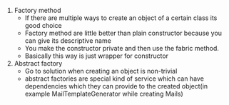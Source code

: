1. Factory method
	- If there are multiple ways to create an object of a certain class its good choice
	- Factory method are little better than plain constructor because you can give its descriptive name
	- You make the constructor private and then use the fabric method.
	- Basically this way is just wrapper for constructor
2. Abstract factory
	- Go to solution when creating an object is non-trivial 
	- abstract factories are special kind of service which can have dependencies which they can provide to the created object(in example MailTemplateGenerator while creating Mails)
